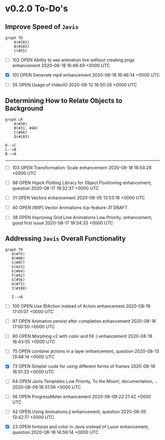 # v0.2.0 To-Do's

## Improve Speed of `Javis`

```mermaid
graph TD
    A(#101)
    B(#102)
    C(#55)

```

- [ ] 102	OPEN	Ability to see animation live without creating pngs	enhancement	2020-08-18 16:46:49 +0000 UTC

- [x] 101	OPEN	Generate mp4	enhancement	2020-08-18 16:46:14 +0000 UTC

- [ ] 55	OPEN	Usage of VideoIO		2020-08-12 16:50:28 +0000 UTC



## Determining How to Relate Objects to Background

```mermaid
graph LR
    A(#38)
    B(#31, #40)
    C(#98)
    D(#103)

D-->C
C-->B
B-->A

```

---

- [ ] 103	OPEN	Transformation: Scale	enhancement	2020-08-18 16:54:28 +0000 UTC

- [ ] 98	OPEN	Hijack Plotting Library for Object Positioning	enhancement, question	2020-08-17 19:32:37 +0000 UTC

- [ ] 31	OPEN	Vectors	enhancement	2020-08-05 13:53:18 +0000 UTC

- [ ] 40	OPEN [WIP] Vector Animations	tcp-feature-31	DRAFT

- [ ] 38	OPEN	Improving Grid Line Animations	Low Priority, enhancement, good first issue	2020-08-17 19:34:33 +0000 UTC

## Addressing `Javis` Overall Functionality

```mermaid
graph TD
   A(#75)
   B(#80)
   C(#97)
   D(#23)
   E(#64)
   F(#42)
   G(#56)
   H(#73)
   I(#100)

   I-->A
```

- [ ] 100	OPEN	Use @Action instead of Action	enhancement	2020-08-18 17:01:07 +0000 UTC

- [ ] 97	OPEN	Animation persist after completion	enhancement	2020-08-18 17:00:50 +0000 UTC

- [ ] 80	OPEN	Morphing v2 with color and fill :)	enhancement	2020-08-18 16:43:05 +0000 UTC

- [ ] 75	OPEN	combine actions in a layer	enhancement, question	2020-08-13 13:48:14 +0000 UTC

- [x] 73	OPEN	Simpler code for using different forms of frames		2020-08-18 16:51:33 +0000 UTC

- [ ] 64	OPEN	Javis Templates	Low Priority, To the Moon!, documentation, …	2020-08-09 18:31:06 +0000 UTC

- [ ] 56	OPEN	ProgressMeter	enhancement	2020-08-09 22:21:42 +0000 UTC

- [ ] 42	OPEN	Using Animations.jl	enhancement, question	2020-08-05 13:42:17 +0000 UTC

- [x] 23	OPEN	fontsize and color in Javis instead of Luxor	enhancement, question	2020-08-18 14:59:14 +0000 UTC


<!--stackedit_data:
eyJoaXN0b3J5IjpbLTEyNjM1MTc0MTZdfQ==
-->
